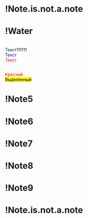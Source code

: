 # !Note.is.not.a.note
# !Water

<br><span style="color:whote">Текст111111</span>
<br><span style="color:blue">Текст</span>
<br><span style="color:red">Текст</span>

<br><kbd style="color:ff0000">Красный</kbd>
<br><mark style="background:ff0000">Выделенный</mark>

# !Note5
# !Note6
# !Note7
# !Note8
# !Note9
# !Note.is.not.a.note
